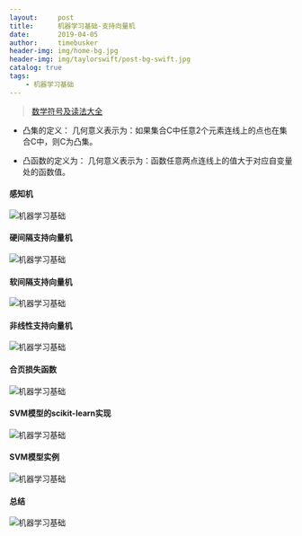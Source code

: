```yaml
---
layout:     post
title:      机器学习基础-支持向量机
date:       2019-04-05
author:     timebusker
header-img: img/home-bg.jpg
header-img: img/taylorswift/post-bg-swift.jpg
catalog: true
tags:
    - 机器学习基础
---
```


> [数学符号及读法大全](https://blog.csdn.net/qq_37212752/article/details/83956265)

- 凸集的定义：
几何意义表示为：如果集合C中任意2个元素连线上的点也在集合C中，则C为凸集。

- 凸函数的定义为：
几何意义表示为：函数任意两点连线上的值大于对应自变量处的函数值。


#### 感知机

![机器学习基础](/img/algorithm/08/1.png)

#### 硬间隔支持向量机

![机器学习基础](/img/algorithm/08/2.png)

#### 软间隔支持向量机

![机器学习基础](/img/algorithm/08/3.png)

#### 非线性支持向量机

![机器学习基础](/img/algorithm/08/4.png)

#### 合页损失函数

![机器学习基础](/img/algorithm/08/5.png)

#### SVM模型的scikit-learn实现

![机器学习基础](/img/algorithm/08/6.png)

#### SVM模型实例

![机器学习基础](/img/algorithm/08/7.png)

#### 总结

![机器学习基础](/img/algorithm/08/8.png)

